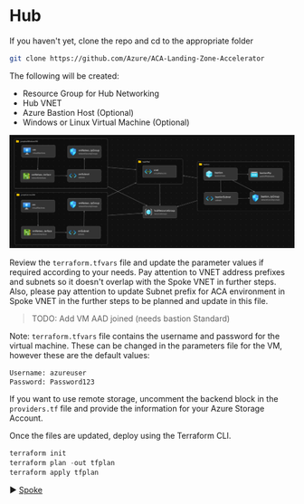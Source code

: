# Hub

If you haven't yet, clone the repo and cd to the appropriate folder
``` bash
git clone https://github.com/Azure/ACA-Landing-Zone-Accelerator
```

The following will be created:

* Resource Group for Hub Networking
* Hub VNET
* Azure Bastion Host (Optional)
* Windows or Linux Virtual Machine (Optional)

![Hub](./media/hub.png)

Review the `terraform.tfvars` file and update the parameter values if required according to your needs. Pay attention to VNET address prefixes and subnets so it doesn't overlap with the Spoke VNET in further steps. Also, please pay attention to update Subnet prefix for ACA environment in Spoke VNET in the further steps to be planned and update in this file.

> TODO: Add VM AAD joined (needs bastion Standard)

Note: `terraform.tfvars` file contains the username and password for the virtual machine. These can be changed in the parameters file for the VM, however these are the default values:

```
Username: azureuser
Password: Password123
```
If you want to use remote storage, uncomment the backend block in the `providers.tf` file and provide the information for your Azure Storage Account. 

Once the files are updated, deploy using the Terraform CLI.

```PowerShell
terraform init
terraform plan -out tfplan
terraform apply tfplan 
```



:arrow_forward: [Spoke](../02-spoke)

